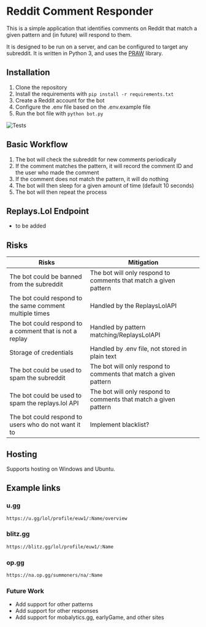 # Reddit Comment Responder

This is a simple application that identifies comments on Reddit that match a given pattern and (in future) will respond
to them.

It is designed to be run on a server, and can be configured to target any subreddit. It is written in Python 3, and uses
the [PRAW](https://praw.readthedocs.io/en/latest/) library.

## Installation

1. Clone the repository
2. Install the requirements with `pip install -r requirements.txt`
3. Create a Reddit account for the bot
4. Configure the .env file based on the .env.example file
5. Run the bot file with `python bot.py`

![Tests](https://github.com/gthomdev/replayslol-redditbot/actions/workflows/tests.yml/badge.svg)

## Basic Workflow

1. The bot will check the subreddit for new comments periodically
2. If the comment matches the pattern, it will record the comment ID and the user who made the comment
3. If the comment does not match the pattern, it will do nothing
4. The bot will then sleep for a given amount of time (default 10 seconds)
5. The bot will then repeat the process

## Replays.Lol Endpoint

* to be added

## Risks

| Risks                                                    | Mitigation                                                       |
|----------------------------------------------------------|------------------------------------------------------------------|
| The bot could be banned from the subreddit               | The bot will only respond to comments that match a given pattern |
| The bot could respond to the same comment multiple times | Handled by the ReplaysLolAPI                                     |
| The bot could respond to a comment that is not a replay  | Handled by pattern matching/ReplaysLolAPI                        |
| Storage of credentials                                   | Handled by .env file, not stored in plain text                   |
| The bot could be used to spam the subreddit              | The bot will only respond to comments that match a given pattern |
| The bot could be used to spam the replays.lol API        | The bot will only respond to comments that match a given pattern |
| The bot could respond to users who do not want it to     | Implement blacklist?                                             |

## Hosting

Supports hosting on Windows and Ubuntu.

## Example links

### u.gg

``` html
https://u.gg/lol/profile/euw1/:Name/overview
```

### blitz.gg

``` html
https://blitz.gg/lol/profile/euw1/:Name
```

### op.gg

``` html
https://na.op.gg/summoners/na/:Name
```

### Future Work

* Add support for other patterns
* Add support for other responses
* Add support for mobalytics.gg, earlyGame, and other sites